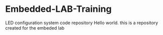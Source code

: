 # Embedded-LAB-Training
LED configuration system code repository
Hello world. this is a repository created for the embeded lab
